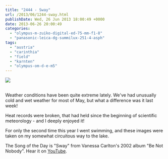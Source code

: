 ```yaml
---
title: "2444 - Sway"
url: /2013/06/1244-sway.html
publishDate: Wed, 26 Jun 2013 18:00:49 +0000
date: 2013-06-26 20:00:49
categories: 
  - "olympus-m-zuiko-digital-ed-75-mm-f1-8"
  - "panasonic-leica-dg-summilux-251-4-asph"
tags: 
  - "austria"
  - "carinthia"
  - "field"
  - "karnten"
  - "olympus-om-d-e-m5"
---
```

<div class="container">
<div class="center"><a target="_blank" href="https://d25zfm9zpd7gm5.cloudfront.net/1200x1200/2013/20130620_161311_lr.jpg"><img src="https://d25zfm9zpd7gm5.cloudfront.net/0600x0600/2013/20130620_161311_lr.jpg" /></a></div>
</div>
<br />

Weather conditions have been quite extreme lately. We've had unusually cold and wet weather for most of May, but what a difference was it last week!

<a target="_blank" href="https://d25zfm9zpd7gm5.cloudfront.net/1200x1200/2013/20130620_160443_lr.jpg"><img style="margin: 0pt 10px 0pt 0px; float: left;" src="https://d25zfm9zpd7gm5.cloudfront.net/0150x0150/2013/20130620_160443_lr.jpg" alt="" border="0" /></a> Heat records were broken, that had held since the beginning of scientific meteorology - and I deeply enjoyed it!

For only the second time this year I went swimming, and these images were taken on my somewhat circuitous way to the lake.

 The Song of the Day is "Sway" from Vanessa Carlton's 2002 album "Be Not Nobody". Hear it on <a href="http://www.youtube.com/watch?v=5zPYayheccY" target="_blank">YouTube</a>.
